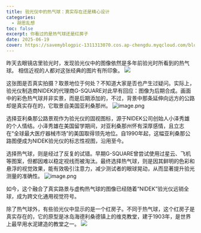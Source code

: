 ```yaml
---
title: 验光仪中的热气球：真实存在还是精心设计
categories:
  - 胡思乱想
toc: false
excerpt: 你看过的是热气球还是红房子
date: 2025-06-19
cover: https://savemyblogpic-1311313070.cos.ap-chengdu.myqcloud.com/blogpicture/v2@4x.jpg
---
```

昨天去眼镜店里验光时，发现验光仪中的图像依然是多年前验光时所看到的热气球。 相信近视的人都对这张经典的图片有所印象。
![](https://savemyblogpic-1311313070.cos.ap-chengdu.myqcloud.com/blogpicture/202506201055634.png)

这张图是否真实拍摄？取景地位于何处？不知道大家是否也产生过疑问。实际上，验光仪制造商NIDEK的代理商G-SQUARE对此早有回应：图像为后期合成。画面中的彩色热气球并非实景，而是后期添加的，不过，背景中那条延伸向远方的公路却是真实存在的，它取景自美国亚利桑那州。
![image.png](https://savemyblogpic-1311313070.cos.ap-chengdu.myqcloud.com/blogpicture/20250717091357.png)


选择亚利桑那公路景观作为验光仪的固视图标，源于NIDEK公司创始人小泽秀雄的个人情结。小泽秀雄在美国留学期间，对亚利桑那州怀有深厚感情，且立志在“全球最大医疗器械市场”的美国取得领先地位。自1990年起，这幅亚利桑那公路图便成为NIDEK验光仪的标志性视图，沿用至今。

选择热气球，则是经过了反复的试错。早期G-SQUARE曾尝试使用过星云、飞机等图案，但都因难以稳定视线而被淘汰。最终选择热气球，则是因其鲜明的色彩和悬浮的视觉效果，能有效吸引注意力，减少测试者的眼球晃动，从而显著提升验光测量的准确性。
![image.png](https://savemyblogpic-1311313070.cos.ap-chengdu.myqcloud.com/blogpicture/20250717095732.png)

如今，这个融合了真实路景与虚构热气球的图像已经随着“NIDEK”验光仪远销全球，成为跨文化通用视觉符号。

除了热气球外，有些验光仪中显示的是一个红房子。不同于热气球，这个红房子是真实存在的，它的原型是冰岛海德利桑德镇上的维克教堂，建于1903年，是世界上最早用水泥建造的教堂之一。
![](https://savemyblogpic-1311313070.cos.ap-chengdu.myqcloud.com/blogpicture/202506201050760.png)